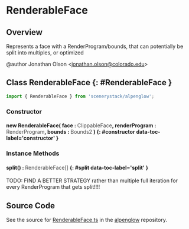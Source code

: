 # RenderableFace

## Overview

Represents a face with a RenderProgram/bounds, that can potentially be split into multiples, or optimized

@author Jonathan Olson &lt;jonathan.olson@colorado.edu&gt;

## Class RenderableFace {: #RenderableFace }


```js
import { RenderableFace } from 'scenerystack/alpenglow';
```
### Constructor

#### new RenderableFace( face : <span style="font-weight: 400; opacity: 80%;">ClippableFace</span>, renderProgram : <span style="font-weight: 400; opacity: 80%;">RenderProgram</span>, bounds : <span style="font-weight: 400; opacity: 80%;">Bounds2</span> ) {: #constructor data-toc-label='constructor' }

### Instance Methods

#### split() : <span style="font-weight: 400; opacity: 80%;">RenderableFace[]</span> {: #split data-toc-label='split' }

TODO: FIND A BETTER STRATEGY rather than multiple full iteration for every RenderProgram that gets split!!!!



## Source Code

See the source for [RenderableFace.ts](https://github.com/phetsims/alpenglow/blob/main/js/raster/RenderableFace.ts) in the [alpenglow](https://github.com/phetsims/alpenglow) repository.
